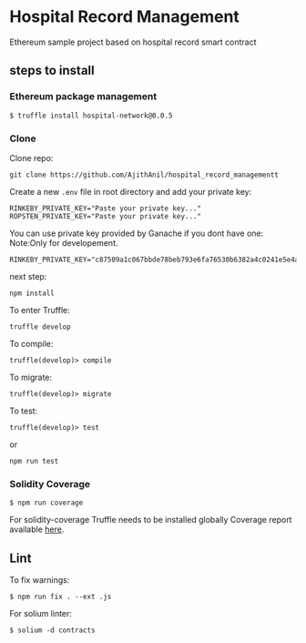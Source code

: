 # Hospital Record Management

Ethereum sample project based on hospital record smart contract

## steps to install
### Ethereum package management

```
$ truffle install hospital-network@0.0.5
```

### Clone
Clone repo:
```
git clone https://github.com/AjithAnil/hospital_record_managementt
```

Create a new ```.env``` file in root directory and add your private key:
```
RINKEBY_PRIVATE_KEY="Paste your private key..."
ROPSTEN_PRIVATE_KEY="Paste your private key..."
```
You can use private key provided by Ganache if you dont have one:
Note:Only for developement.
```
RINKEBY_PRIVATE_KEY="c87509a1c067bbde78beb793e6fa76530b6382a4c0241e5e4a9ec0a0f44dc0d3"
```

next step:
```
npm install
```
To enter Truffle:
```
truffle develop
```
To compile:
```
truffle(develop)> compile
```
To migrate:
```
truffle(develop)> migrate
```
To test:
```
truffle(develop)> test
```
or
```
npm run test
```

### Solidity Coverage
```
$ npm run coverage
```
For solidity-coverage Truffle needs to be installed globally
Coverage report available [here](./coverage).


## Lint
To fix warnings:
```
$ npm run fix . --ext .js
```
For solium linter:
```
$ solium -d contracts
```
